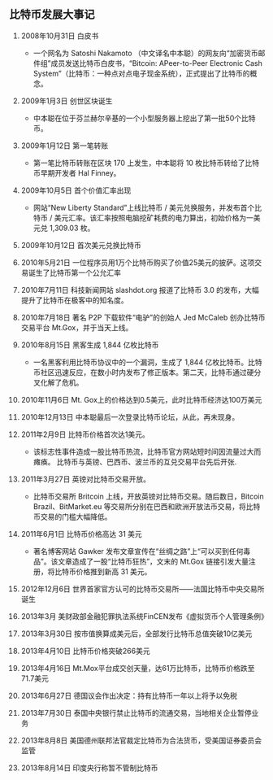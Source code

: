 ## 比特币发展大事记
1. 2008年10月31日 白皮书  
    - 一个网名为 Satoshi Nakamoto （中文译名中本聪）的网友向“加密货币邮件组”成员发送比特币白皮书，“Bitcoin: APeer-to-Peer Electronic Cash System”（比特币：一种点对点电子现金系统），正式提出了比特币的概念。

2. 2009年1月3日 创世区块诞生  
    - 中本聪在位于芬兰赫尔辛基的一个小型服务器上挖出了第一批50个比特币。

3. 2009年1月12日 第一笔转账  
    - 第一笔比特币转账在区块 170 上发生，中本聪将 10 枚比特币转给了比特币早期开发者 Hal Finney。

4. 2009年10月5日 首个价值汇率出现  
    - 网站“New Liberty Standard”上线比特币 / 美元兑换服务，并发布首个比特币 / 美元汇率。该汇率按照电脑挖矿耗费的电力算出，初始价格为一美元兑 1,309.03 枚。

5. 2009年10月12日 首次美元兑换比特币

6. 2010年5月21日 一位程序员用1万个比特币购买了价值25美元的披萨。这项交易诞生了比特币第一个公允汇率

7. 2010年7月11日 科技新闻网站 slashdot.org 报道了比特币 3.0 的发布，大幅提升了比特币在极客中的知名度。

8. 2010年7月18日 著名 P2P 下载软件“电驴”的创始人 Jed McCaleb 创办比特币交易平台 Mt.Gox，并于当天上线。

9. 2010年8月15日 黑客生成 1,844 亿枚比特币  
    - 一名黑客利用比特币协议中的一个漏洞，生成了 1,844 亿枚比特币。比特币社区迅速反应，在数小时内发布了修正版本。第二天，比特币通过硬分叉化解了危机。

10. 2010年11月6日 Mt. Gox上的价格达到0.5美元，此时比特币经济达100万美元

11. 2010年12月13日 中本聪最后一次登录比特币论坛，从此，再未现身。

12. 2011年2月9日 比特币价格首次达1美元。
    - 该标志性事件造成一股比特币热流，比特币官方网站短时间因流量过大而瘫痪。 比特币与英镑、巴西币、波兰币的互兑交易平台先后开张.

13. 2011年3月27日 英镑对比特币交易开放。   
    - 比特币交易所 Britcoin 上线，开放英镑对比特币交易。随后数日，Bitcoin Brazil、BitMarket.eu 等交易所分别在巴西和欧洲开放法币交易，将比特币交易的门槛大幅降低。

14. 2011年6月1日 比特币价格高达 31 美元
    - 著名博客网站 Gawker 发布文章宣传在“丝绸之路”上“可以买到任何毒品”。该文章造成了一股“比特币狂热”，文末的 Mt.Gox 链接引发大量注册，将比特币价格推到新高 31 美元。

15. 2012年12月6日 世界首家官方认可的比特币交易所——法国比特币中央交易所诞生

16. 2013年3月 美财政部金融犯罪执法系统FinCEN发布《虚拟货币个人管理条例》

17. 2013年3月30日 按市值换算成美元后，全部发行比特币总值突破10亿美元

18. 2013年4月10日 比特币价格突破266美元

19. 2013年4月16日 Mt.Mox平台成交创天量，达61万比特币，比特币价格跌至71.7美元

20. 2013年6月27日 德国议会作出决定：持有比特币一年以上将予以免税

21. 2013年7月30日 泰国中央银行禁止比特币的流通交易，当地相关企业暂停业务

22. 2013年8月8日 美国德州联邦法官裁定比特币为合法货币，受美国证券委员会监管

23. 2013年8月14日 印度央行称暂不管制比特币

